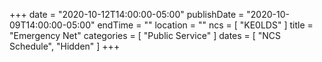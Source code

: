 +++
date = "2020-10-12T14:00:00-05:00"
publishDate = "2020-10-09T14:00:00-05:00"
endTime = ""
location = ""
ncs = [ "KE0LDS" ]
title = "Emergency Net"
categories = [ "Public Service" ]
dates = [ "NCS Schedule", "Hidden" ]
+++
